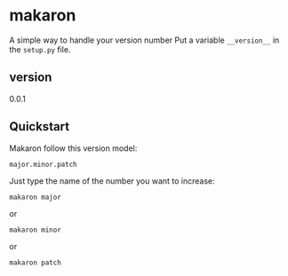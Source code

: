 # makaron

A simple way to handle your version number
Put a variable `__version__` in the `setup.py` file.

## version

0.0.1

## Quickstart

Makaron follow this version model:

    major.minor.patch

Just type the name of the number you want to increase:

    makaron major

or

    makaron minor

or

    makaron patch
